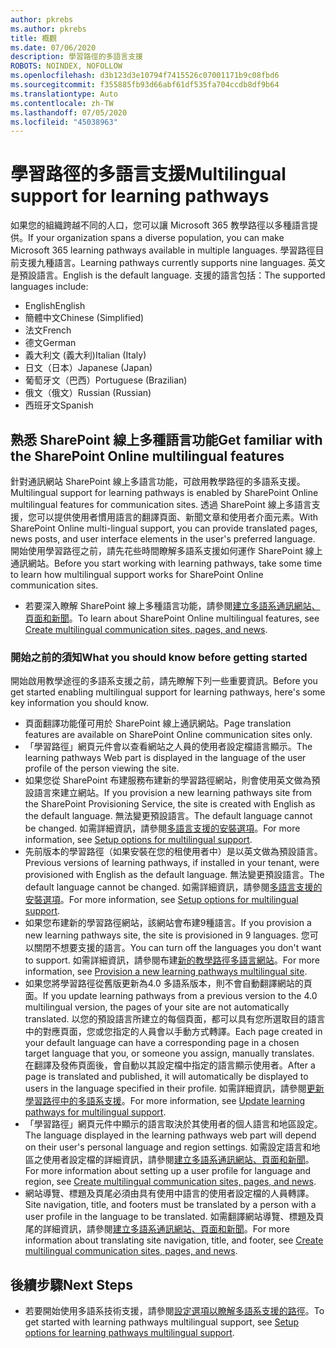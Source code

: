 ```yaml
---
author: pkrebs
ms.author: pkrebs
title: 概觀
ms.date: 07/06/2020
description: 學習路徑的多語言支援
ROBOTS: NOINDEX, NOFOLLOW
ms.openlocfilehash: d3b123d3e10794f7415526c07001171b9c08fbd6
ms.sourcegitcommit: f355885fb93d66abf61df535fa704ccdb8df9b64
ms.translationtype: Auto
ms.contentlocale: zh-TW
ms.lasthandoff: 07/05/2020
ms.locfileid: "45038963"
---
```

# <a name="multilingual-support-for-learning-pathways"></a><span data-ttu-id="8cd26-103">學習路徑的多語言支援</span><span class="sxs-lookup"><span data-stu-id="8cd26-103">Multilingual support for learning pathways</span></span>

<span data-ttu-id="8cd26-104">如果您的組織跨越不同的人口，您可以讓 Microsoft 365 教學路徑以多種語言提供。</span><span class="sxs-lookup"><span data-stu-id="8cd26-104">If your organization spans a diverse population, you can make Microsoft 365 learning pathways available in multiple languages.</span></span> <span data-ttu-id="8cd26-105">學習路徑目前支援九種語言。</span><span class="sxs-lookup"><span data-stu-id="8cd26-105">Learning pathways currently supports nine languages.</span></span> <span data-ttu-id="8cd26-106">英文是預設語言。</span><span class="sxs-lookup"><span data-stu-id="8cd26-106">English is the default language.</span></span> <span data-ttu-id="8cd26-107">支援的語言包括：</span><span class="sxs-lookup"><span data-stu-id="8cd26-107">The supported languages include:</span></span>   

- <span data-ttu-id="8cd26-108">English</span><span class="sxs-lookup"><span data-stu-id="8cd26-108">English</span></span>    
- <span data-ttu-id="8cd26-109">簡體中文</span><span class="sxs-lookup"><span data-stu-id="8cd26-109">Chinese (Simplified)</span></span>
- <span data-ttu-id="8cd26-110">法文</span><span class="sxs-lookup"><span data-stu-id="8cd26-110">French</span></span>
- <span data-ttu-id="8cd26-111">德文</span><span class="sxs-lookup"><span data-stu-id="8cd26-111">German</span></span>
- <span data-ttu-id="8cd26-112">義大利文 (義大利)</span><span class="sxs-lookup"><span data-stu-id="8cd26-112">Italian (Italy)</span></span>
- <span data-ttu-id="8cd26-113">日文（日本）</span><span class="sxs-lookup"><span data-stu-id="8cd26-113">Japanese (Japan)</span></span>
- <span data-ttu-id="8cd26-114">葡萄牙文（巴西）</span><span class="sxs-lookup"><span data-stu-id="8cd26-114">Portuguese (Brazilian)</span></span>
- <span data-ttu-id="8cd26-115">俄文（俄文）</span><span class="sxs-lookup"><span data-stu-id="8cd26-115">Russian (Russian)</span></span>
- <span data-ttu-id="8cd26-116">西班牙文</span><span class="sxs-lookup"><span data-stu-id="8cd26-116">Spanish</span></span>

## <a name="get-familiar-with-the-sharepoint-online-multilingual-features"></a><span data-ttu-id="8cd26-117">熟悉 SharePoint 線上多種語言功能</span><span class="sxs-lookup"><span data-stu-id="8cd26-117">Get familiar with the SharePoint Online multilingual features</span></span>
<span data-ttu-id="8cd26-118">針對通訊網站 SharePoint 線上多語言功能，可啟用教學路徑的多語系支援。</span><span class="sxs-lookup"><span data-stu-id="8cd26-118">Multilingual support for learning pathways is enabled by SharePoint Online multilingual features for communication sites.</span></span>
<span data-ttu-id="8cd26-119">透過 SharePoint 線上多語言支援，您可以提供使用者慣用語言的翻譯頁面、新聞文章和使用者介面元素。</span><span class="sxs-lookup"><span data-stu-id="8cd26-119">With SharePoint Online multi-lingual support, you can provide translated pages, news posts, and user interface elements in the user's preferred language.</span></span> <span data-ttu-id="8cd26-120">開始使用學習路徑之前，請先花些時間瞭解多語系支援如何運作 SharePoint 線上通訊網站。</span><span class="sxs-lookup"><span data-stu-id="8cd26-120">Before you start working with learning pathways, take some time to learn how multilingual support works for SharePoint Online communication sites.</span></span> 
- <span data-ttu-id="8cd26-121">若要深入瞭解 SharePoint 線上多種語言功能，請參閱[建立多語系通訊網站、頁面和新聞](https://support.office.com/article/2bb7d610-5453-41c6-a0e8-6f40b3ed750c)。</span><span class="sxs-lookup"><span data-stu-id="8cd26-121">To learn about SharePoint Online multilingual features, see [Create multilingual communication sites, pages, and news](https://support.office.com/article/2bb7d610-5453-41c6-a0e8-6f40b3ed750c).</span></span> 

### <a name="what-you-should-know-before-getting-started"></a><span data-ttu-id="8cd26-122">開始之前的須知</span><span class="sxs-lookup"><span data-stu-id="8cd26-122">What you should know before getting started</span></span> 
<span data-ttu-id="8cd26-123">開始啟用教學途徑的多語系支援之前，請先瞭解下列一些重要資訊。</span><span class="sxs-lookup"><span data-stu-id="8cd26-123">Before you get started enabling multilingual support for learning pathways, here's some key information you should know.</span></span> 

- <span data-ttu-id="8cd26-124">頁面翻譯功能僅可用於 SharePoint 線上通訊網站。</span><span class="sxs-lookup"><span data-stu-id="8cd26-124">Page translation features are available on SharePoint Online communication sites only.</span></span>
- <span data-ttu-id="8cd26-125">「學習路徑」網頁元件會以查看網站之人員的使用者設定檔語言顯示。</span><span class="sxs-lookup"><span data-stu-id="8cd26-125">The learning pathways Web part is displayed in the language of the user profile of the person viewing the site.</span></span>   
- <span data-ttu-id="8cd26-126">如果您從 SharePoint 布建服務布建新的學習路徑網站，則會使用英文做為預設語言來建立網站。</span><span class="sxs-lookup"><span data-stu-id="8cd26-126">If you provision a new learning pathways site from the SharePoint Provisioning Service, the site is created with English as the default language.</span></span> <span data-ttu-id="8cd26-127">無法變更預設語言。</span><span class="sxs-lookup"><span data-stu-id="8cd26-127">The default language cannot be changed.</span></span> <span data-ttu-id="8cd26-128">如需詳細資訊，請參閱[多語言支援的安裝選項](https://docs.microsoft.com/office365/customlearning/custom_setupoptions_ml)。</span><span class="sxs-lookup"><span data-stu-id="8cd26-128">For more information, see [Setup options for multilingual support](https://docs.microsoft.com/office365/customlearning/custom_setupoptions_ml).</span></span>
- <span data-ttu-id="8cd26-129">先前版本的學習路徑（如果安裝在您的租使用者中）是以英文做為預設語言。</span><span class="sxs-lookup"><span data-stu-id="8cd26-129">Previous versions of learning pathways, if installed in your tenant, were provisioned with English as the default language.</span></span> <span data-ttu-id="8cd26-130">無法變更預設語言。</span><span class="sxs-lookup"><span data-stu-id="8cd26-130">The default language cannot be changed.</span></span> <span data-ttu-id="8cd26-131">如需詳細資訊，請參閱[多語言支援的安裝選項](https://docs.microsoft.com/office365/customlearning/custom_setupoptions_ml)。</span><span class="sxs-lookup"><span data-stu-id="8cd26-131">For more information, see [Setup options for multilingual support](https://docs.microsoft.com/office365/customlearning/custom_setupoptions_ml).</span></span>
- <span data-ttu-id="8cd26-132">如果您布建新的學習路徑網站，該網站會布建9種語言。</span><span class="sxs-lookup"><span data-stu-id="8cd26-132">If you provision a new learning pathways site, the site is provisioned in 9 languages.</span></span> <span data-ttu-id="8cd26-133">您可以關閉不想要支援的語言。</span><span class="sxs-lookup"><span data-stu-id="8cd26-133">You can turn off the languages you don't want to support.</span></span> <span data-ttu-id="8cd26-134">如需詳細資訊，請參閱布建[新的教學路徑多語言網站](https://docs.microsoft.com/office365/customlearning/custom_provision_ml)。</span><span class="sxs-lookup"><span data-stu-id="8cd26-134">For more information, see [Provision a new learning pathways multilingual site](https://docs.microsoft.com/office365/customlearning/custom_provision_ml).</span></span>  
- <span data-ttu-id="8cd26-135">如果您將學習路徑從舊版更新為4.0 多語系版本，則不會自動翻譯網站的頁面。</span><span class="sxs-lookup"><span data-stu-id="8cd26-135">If you update learning pathways from a previous version to the 4.0 multilingual version, the pages of your site are not automatically translated.</span></span> <span data-ttu-id="8cd26-136">以您的預設語言所建立的每個頁面，都可以具有您所選取目的語言中的對應頁面，您或您指定的人員會以手動方式轉譯。</span><span class="sxs-lookup"><span data-stu-id="8cd26-136">Each page created in your default language can have a corresponding page in a chosen target language that you, or someone you assign, manually translates.</span></span> <span data-ttu-id="8cd26-137">在翻譯及發佈頁面後，會自動以其設定檔中指定的語言顯示使用者。</span><span class="sxs-lookup"><span data-stu-id="8cd26-137">After a page is translated and published, it will automatically be displayed to users in the language specified in their profile.</span></span> <span data-ttu-id="8cd26-138">如需詳細資訊，請參閱[更新學習路徑中的多語系支援](https://docs.microsoft.com/office365/customlearning/custom_update_ml)。</span><span class="sxs-lookup"><span data-stu-id="8cd26-138">For more information, see [Update learning pathways for multilingual support](https://docs.microsoft.com/office365/customlearning/custom_update_ml).</span></span> 
- <span data-ttu-id="8cd26-139">「學習路徑」網頁元件中顯示的語言取決於其使用者的個人語言和地區設定。</span><span class="sxs-lookup"><span data-stu-id="8cd26-139">The language displayed in the learning pathways web part will depend on their user's personal language and region settings.</span></span> <span data-ttu-id="8cd26-140">如需設定語言和地區之使用者設定檔的詳細資訊，請參閱[建立多語系通訊網站、頁面和新聞](https://support.office.com/article/2bb7d610-5453-41c6-a0e8-6f40b3ed750c)。</span><span class="sxs-lookup"><span data-stu-id="8cd26-140">For more information about setting up a user profile for language and region, see [Create multilingual communication sites, pages, and news](https://support.office.com/article/2bb7d610-5453-41c6-a0e8-6f40b3ed750c).</span></span> 
- <span data-ttu-id="8cd26-141">網站導覽、標題及頁尾必須由具有使用中語言的使用者設定檔的人員轉譯。</span><span class="sxs-lookup"><span data-stu-id="8cd26-141">Site navigation, title, and footers must be translated by a person with a user profile in the language to be translated.</span></span> <span data-ttu-id="8cd26-142">如需翻譯網站導覽、標題及頁尾的詳細資訊，請參閱[建立多語系通訊網站、頁面和新聞](https://support.office.com/article/2bb7d610-5453-41c6-a0e8-6f40b3ed750c)。</span><span class="sxs-lookup"><span data-stu-id="8cd26-142">For more information about translating site navigation, title, and footer, see [Create multilingual communication sites, pages, and news](https://support.office.com/article/2bb7d610-5453-41c6-a0e8-6f40b3ed750c).</span></span>

## <a name="next-steps"></a><span data-ttu-id="8cd26-143">後續步驟</span><span class="sxs-lookup"><span data-stu-id="8cd26-143">Next Steps</span></span>
- <span data-ttu-id="8cd26-144">若要開始使用多語系技術支援，請參閱[設定選項以瞭解多語系支援的路徑](https://docs.microsoft.com/office365/customlearning/custom_setupoptions_ml)。</span><span class="sxs-lookup"><span data-stu-id="8cd26-144">To get started with learning pathways multilingual support, see [Setup options for learning pathways multilingual support](https://docs.microsoft.com/office365/customlearning/custom_setupoptions_ml).</span></span>